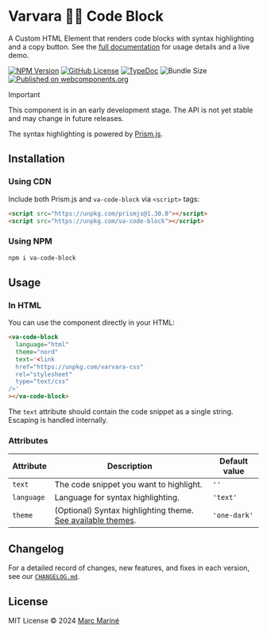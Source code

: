 # Varvara 🤦‍♀️ Code Block

A Custom HTML Element that renders code blocks with syntax highlighting and a copy button. See the [full documentation](https://varvara.js.org/code-block) for usage details and a live demo.

[![NPM Version](https://img.shields.io/npm/v/va-code-block?color=cyan)](https://www.npmjs.com/package/va-code-block)
[![GitHub License](https://img.shields.io/github/license/marcmarine/varvara-js)](https://github.com/marcmarine/varvara-js/blob/main/LICENSE)
[![TypeDoc](https://img.shields.io/badge/view-CHANGELOG.md-blue.svg)](https://github.com/marcmarine/varvara-js/blob/main/packages/code-block/CHANGELOG.md)
![Bundle Size](https://img.shields.io/npm/unpacked-size/va-code-block?color=white)
[![Published on webcomponents.org](https://img.shields.io/badge/webcomponents.org-published-blue.svg)](https://www.webcomponents.org/element/va-code-block)

> [!IMPORTANT]
> This component is in an early development stage. The API is not yet stable and may change in future releases.

The syntax highlighting is powered by [Prism.js](https://www.npmjs.com/package/prismjs).

## Installation

### Using CDN

Include both Prism.js and `va-code-block` via `<script>` tags:

```html
<script src="https://unpkg.com/prismjs@1.30.0"></script>
<script src="https://unpkg.com/va-code-block"></script>
```

### Using NPM

```bash
npm i va-code-block
```

## Usage

### In HTML

You can use the component directly in your HTML:

```html
<va-code-block
  language="html"
  theme="nord"
  text='<link
  href="https://unpkg.com/varvara-css"
  rel="stylesheet"
  type="text/css"
/>'
></va-code-block>
```

The `text` attribute should contain the code snippet as a single string. Escaping is handled internally.

### Attributes

| Attribute  | Description                                                                                             | Default value |
| ---------- | ------------------------------------------------------------------------------------------------------- | ------------- |
| `text`     | The code snippet you want to highlight.                                                                 | `''`          |
| `language` | Language for syntax highlighting.                                                                       | `'text'`      |
| `theme`    | (Optional) Syntax highlighting theme. [See available themes](https://varvara.js.org/code-block#themes). | `'one-dark'`  |

## Changelog

For a detailed record of changes, new features, and fixes in each version, see our [`CHANGELOG.md`](https://github.com/marcmarine/varvara-js/releases?q=va-code-block&expanded=true).

## License

MIT License © 2024 [Marc Mariné](https://github.com/marcmarine)
